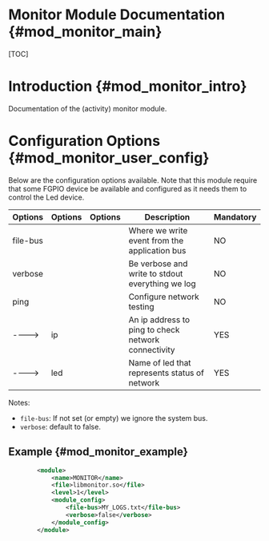 Monitor Module Documentation {#mod_monitor_main}
============================================

[TOC]

Introduction {#mod_monitor_intro}
=================================

Documentation of the (activity) monitor module.

Configuration Options {#mod_monitor_user_config}
================================================

Below are the configuration options available. Note that this module require
that some FGPIO device be available and configured as it needs them to 
control the Led device.


Options    | Options  | Options                | Description                                            | Mandatory
-----------|----------|------------------------|--------------------------------------------------------|-----------
file-bus   |          |                        | Where we write event from the application bus          | NO
verbose    |          |                        | Be verbose and write to stdout everything we log       | NO
ping       |          |                        | Configure network testing                              | NO
---->      | ip       |                        | An ip address to ping to check network connectivity    | YES
---->      | led      |                        | Name of led that represents status of network          | YES

Notes:
+ `file-bus`: If not set (or empty) we ignore the system bus.
+ `verbose`: default to false.


Example {#mod_monitor_example}
------------------------------


~~~~~~~~~~~~~~~~~~~~~~~~~~~~~~~~~~~~~~~~~~~~~~~~~~~.xml
        <module>
            <name>MONITOR</name>
            <file>libmonitor.so</file>
            <level>1</level>
            <module_config>
                <file-bus>MY_LOGS.txt</file-bus>
                <verbose>false</verbose>
            </module_config>
        </module>
~~~~~~~~~~~~~~~~~~~~~~~~~~~~~~~~~~~~~~~~~~~~~~~~~~~
